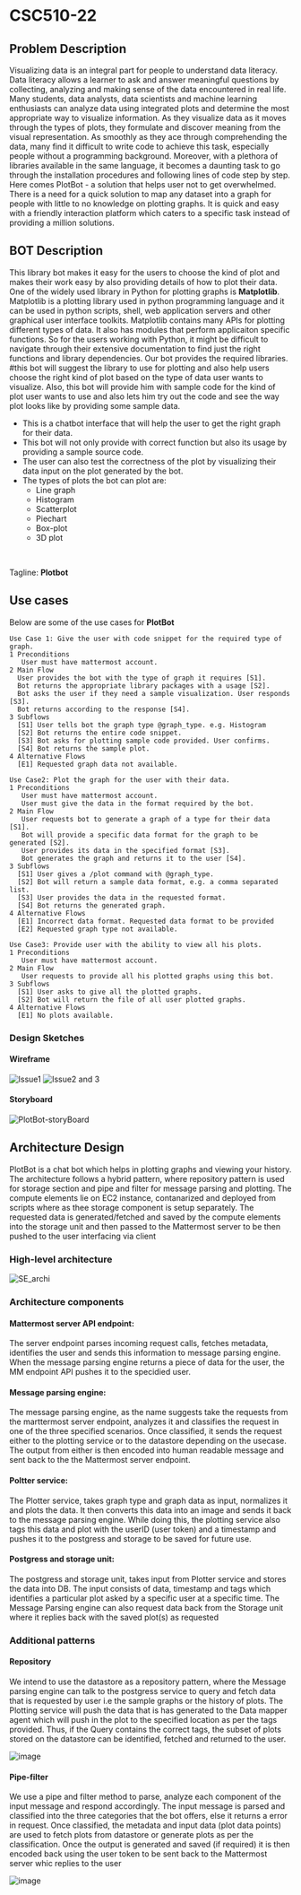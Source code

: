 # CSC510-22

## Problem Description

Visualizing data is an integral part for people to understand data literacy. Data literacy allows a learner to ask and answer meaningful questions by collecting, analyzing and making sense of the data encountered in real life. Many students, data analysts, data scientists and machine learning enthusiasts can analyze data using integrated plots and determine the most appropriate way to visualize information. As they visualize data as it moves through the types of plots, they formulate and discover meaning from the visual representation. As smoothly as they ace through comprehending the data, many find it difficult to write code to achieve this task, especially people without a programming background. Moreover, with a plethora of libraries available in the same language, it becomes a daunting task to go through the installation procedures and following lines of code step by step. Here comes PlotBot - a solution that helps user not to get overwhelmed. There is a need for a quick solution to map any dataset into a graph for people with little to no knowledge on plotting graphs. It is quick and easy with a friendly interaction platform which caters to a specific task instead of providing a million solutions.

## BOT Description
This library bot makes it easy for the users to choose the kind of plot and makes their work easy by also providing details of how to plot their data. One of the widely used library in Python for plotting graphs is **Matplotlib**. Matplotlib is a plotting library used in python programming language and it can be used in python scripts, shell, web application servers and other graphical user interface toolkits. Matplotlib contains many APIs for plotting different types of data. It also has modules that perform applicaiton specific functions. So for the users working with Python, it might be difficult to navigate through their extensive documentation to find just the right functions and library dependencies. Our bot provides the required libraries. #this bot will suggest the library to use for  plotting and also help users choose the right kind of plot based on the type of data user wants to visualize. Also, this bot will provide him with sample code for the kind of plot user wants to use and also lets him try out the code and see the way plot looks like by providing some sample data.  
* This is a chatbot interface that will help the user to get the right graph for their data.
* This bot will not only provide with correct function but also its usage by providing a sample source code.
* The user can also test the correctness of the plot by visualizing their data input on the plot generated by the bot.
* The types of plots the bot can plot are:
   * Line graph
   * Histogram
   * Scatterplot
   * Piechart
   * Box-plot
   * 3D plot
 <br>

Tagline: **Plotbot**

## Use cases
Below are some of the use cases for **PlotBot**
```
Use Case 1: Give the user with code snippet for the required type of graph.
1 Preconditions
   User must have mattermost account.
2 Main Flow
  User provides the bot with the type of graph it requires [S1].
  Bot returns the appropriate library packages with a usage [S2].
  Bot asks the user if they need a sample visualization. User responds [S3].
  Bot returns according to the response [S4].
3 Subflows
  [S1] User tells bot the graph type @graph_type. e.g. Histogram
  [S2] Bot returns the entire code snippet.
  [S3] Bot asks for plotting sample code provided. User confirms.
  [S4] Bot returns the sample plot.
4 Alternative Flows
  [E1] Requested graph data not available.
```
```
Use Case2: Plot the graph for the user with their data.
1 Preconditions
   User must have mattermost account.
   User must give the data in the format required by the bot.
2 Main Flow
   User requests bot to generate a graph of a type for their data [S1].
   Bot will provide a specific data format for the graph to be generated [S2].
   User provides its data in the specified format [S3].
   Bot generates the graph and returns it to the user [S4].
3 Subflows
  [S1] User gives a /plot command with @graph_type.
  [S2] Bot will return a sample data format, e.g. a comma separated list.
  [S3] User provides the data in the requested format.
  [S4] Bot returns the generated graph.
4 Alternative Flows
  [E1] Incorrect data format. Requested data format to be provided
  [E2] Requested graph type not available.
```
```
Use Case3: Provide user with the ability to view all his plots.
1 Preconditions
   User must have mattermost account.
2 Main Flow
   User requests to provide all his plotted graphs using this bot.
3 Subflows
  [S1] User asks to give all the plotted graphs.
  [S2] Bot will return the file of all user plotted graphs. 
4 Alternative Flows
  [E1] No plots available.
```


### Design Sketches

#### Wireframe  
![Issue1](https://media.github.ncsu.edu/user/13256/files/f077f900-e0a9-11e9-9d30-c3348e7971da)
![Issue2 and 3](https://media.github.ncsu.edu/user/13256/files/4e144180-e0ba-11e9-9578-6536d96073c3)
#### Storyboard
![PlotBot-storyBoard](https://media.github.ncsu.edu/user/13110/files/587c0e80-e0ad-11e9-9317-2cd3607b8e27)


## Architecture Design
PlotBot is a chat bot which helps in plotting graphs and viewing your history. The architecture follows a hybrid pattern, where repository pattern is used for storage section and pipe and filter for message parsing and plotting. The compute elements lie on EC2 instance, contanarized and deployed from scripts where as thee storage component is setup separately. The requested data is generated/fetched and saved by the compute elements into the storage unit and then passed to the Mattermost server to be then pushed to the user interfacing via client

### High-level architecture  
![SE_archi](https://media.github.ncsu.edu/user/13071/files/625a3d80-e0be-11e9-9e92-e9e9de2252d8)

### Architecture components
#### Mattermost server API endpoint: 
The server endpoint parses incoming request calls, fetches metadata, identifies the user and sends this information to message parsing engine. When the message parsing engine returns a piece of data for the user, the MM endpoint API pushes it to the specidied user.
#### Message parsing engine: 
The message parsing engine, as the name suggests take the requests from the marttermost server endpoint, analyzes it and classifies the request in one of the three specified scenarios. Once classified, it sends the request either to the plotting service or to the datastore depending on the usecase. The output from either is then encoded into human readable message and sent back to the the Mattermost server endpoint.
#### Poltter service:
The Plotter service, takes graph type and graph data as input, normalizes it and plots the data. It then converts this data into an image and sends it back to the message parsing engine. While doing this, the plotting service also tags this data and plot with the userID (user token) and a timestamp and pushes it to the postgress and storage to be saved for future use.
#### Postgress and storage unit:
The postgress and storage unit, takes input from Plotter service and stores the data into DB. The input consists of data, timestamp and tags which identifies a particular plot asked by a specific user at a specific time. The Message Parsing engine can also request data back from the Storage unit where it replies back with the saved plot(s) as requested


### Additional patterns

#### Repository 
We intend to use the datastore as a repository pattern, where the Message parsing engine can talk to the postgress service to query and fetch data that is requested by user i.e the sample graphs or the history of plots. The Plotting service will push the data that is has generated to the Data mapper agent which will push in the plot to the specified location as per the tags provided. Thus, if the Query contains the correct tags, the subset of plots stored on the datastore can be identified, fetched and returned to the user.

![image](https://media.github.ncsu.edu/user/13071/files/e4a12c80-e0d3-11e9-9425-a153a6294670)

#### Pipe-filter
We use a pipe and filter method to parse, analyze each component of the input message and respond accordingly.
The input message is parsed and classified into the three categories that the bot offers, else it returns a error in request. Once classified, the metadata and input data (plot data points) are used to fetch plots from datastore or generate plots as per the classification. Once the output is generated and saved (if required) it is then encoded back using the user token to be sent back to the Mattermost server whic replies to the user

![image](https://media.github.ncsu.edu/user/13071/files/0a323400-e0dc-11e9-846c-bf429df10f06)


